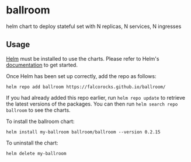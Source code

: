 # ballroom
helm chart to deploy stateful set with N replicas, N services, N ingresses

## Usage

[Helm](https://helm.sh) must be installed to use the charts.  Please refer to
Helm's [documentation](https://helm.sh/docs) to get started.

Once Helm has been set up correctly, add the repo as follows:

`helm repo add ballroom https://falcorocks.github.io/ballroom/`

If you had already added this repo earlier, run `helm repo update` to retrieve
the latest versions of the packages.  You can then run `helm search repo
ballroom` to see the charts.

To install the ballroom chart:

`helm install my-ballroom ballroom/ballroom --version 0.2.15`

To uninstall the chart:

`helm delete my-ballroom`
